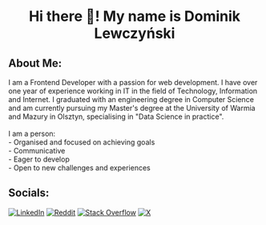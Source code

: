 <h1 align="center">Hi there 👋! My name is Dominik Lewczyński</h1>

## About Me:
I am a Frontend Developer with a passion for web development. I have over one year of experience working in IT in the field of Technology, Information and Internet. I graduated with an engineering degree in Computer Science and am currently pursuing my Master's degree at the University of Warmia and Mazury in Olsztyn, specialising in "Data Science in practice".<br><br>I am a person:<br>- Organised and focused on achieving goals<br>- Communicative<br>- Eager to develop<br>- Open to new challenges and experiences


## Socials:
[![LinkedIn](https://img.shields.io/badge/LinkedIn-%230077B5.svg?logo=linkedin&logoColor=white)](https://linkedin.com/in/dominiklewczynski) [![Reddit](https://img.shields.io/badge/Reddit-%23FF4500.svg?logo=Reddit&logoColor=white)](https://reddit.com/user/DLQuake) [![Stack Overflow](https://img.shields.io/badge/-Stackoverflow-FE7A16?logo=stack-overflow&logoColor=white)](https://stackoverflow.com/users/20691600) [![X](https://img.shields.io/badge/X-black.svg?logo=X&logoColor=white)](https://x.com/DLQuake2022) 
